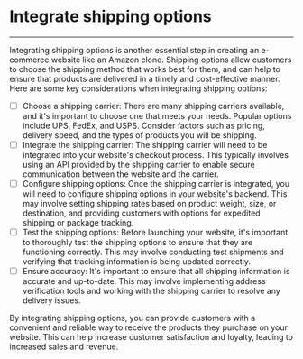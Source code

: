 # Integrate shipping options
---

Integrating shipping options is another essential step in creating an e-commerce website like an Amazon clone. Shipping options allow customers to choose the shipping method that works best for them, and can help to ensure that products are delivered in a timely and cost-effective manner. Here are some key considerations when integrating shipping options:

- [ ] Choose a shipping carrier: There are many shipping carriers available, and it's important to choose one that meets your needs. Popular options include UPS, FedEx, and USPS. Consider factors such as pricing, delivery speed, and the types of products you will be shipping.
- [ ] Integrate the shipping carrier: The shipping carrier will need to be integrated into your website's checkout process. This typically involves using an API provided by the shipping carrier to enable secure communication between the website and the carrier.
- [ ] Configure shipping options: Once the shipping carrier is integrated, you will need to configure shipping options in your website's backend. This may involve setting shipping rates based on product weight, size, or destination, and providing customers with options for expedited shipping or package tracking.
- [ ] Test the shipping options: Before launching your website, it's important to thoroughly test the shipping options to ensure that they are functioning correctly. This may involve conducting test shipments and verifying that tracking information is being updated correctly.
- [ ] Ensure accuracy: It's important to ensure that all shipping information is accurate and up-to-date. This may involve implementing address verification tools and working with the shipping carrier to resolve any delivery issues.

By integrating shipping options, you can provide customers with a convenient and reliable way to receive the products they purchase on your website. This can help increase customer satisfaction and loyalty, leading to increased sales and revenue.
